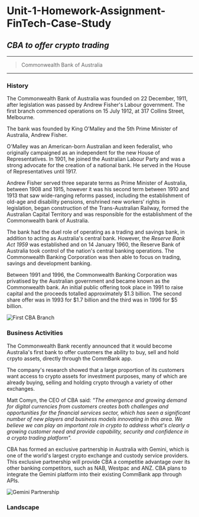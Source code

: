 # **Unit-1-Homework-Assignment-FinTech-Case-Study**
## *CBA to offer crypto trading*
___
>Commonwealth Bank of Australia 
---
### **History**

The Commonwealth Bank of Australia was founded on 22 December, 1911, after legislation was passed by Andrew Fisher's Labour government. The first branch commenced operations on 15 July 1912, at 317 Collins Street, Melbourne.

The bank was founded by King O'Malley and the 5th Prime Minister of Australia, Andrew Fisher. 

O'Malley was an American-born Australian and keen federalist, who originally campaigned as an independent    for the new House of Representatives. In 1901, he joined the Australian Labour Party and was a strong advocate for the creation of a national bank.  He served in the House of Representatives until 1917.

Andrew Fisher served three separate terms as Prime Minister of Australia, between 1908 and 1915, however it was his second term between 1910 and 1913 that saw wide-ranging reforms passed, including the establishment of old-age and disability pensions, enshrined new workers’ rights in legislation, began construction of the Trans-Australian Railway, formed the Australian Capital Territory and was responsible for the establishment of the Commonwealth bank of Australia. 

The bank had the duel role of operating as a trading and savings bank, in addition to acting as Australia's central bank. However, the *Reserve Bank Act 1959* was established and on 14 January 1960, the Reserve Bank of Australia took control of the nation's central banking operations. The Commonwealth Banking Corporation was then able to focus on trading, savings and development banking.

Between 1991 and 1996, the Commonwealth Banking Corporation was privatised by the Australian government and became known as the Commonwealth bank. An initial public offering took place in 1991 to raise capital and the proceeds totalled approximately $1.3 billion. The second share offer was in 1993 for $1.7 billion and the third was in 1996 for $5 billion.

![First CBA Branch](https://www.commbank.com.au/content/dam/commbank-assets/about-us/2018-09/head-office-1916-history_50split_xl.jpg)



### **Business Activities**

The Commonwealth Bank recently announced that it would become Australia's first bank to offer customers the ability to buy, sell and hold crpyto assets, directly through the CommBank app.

The company's research showed that a large proportion of its customers want access to crypto assets for investment purposes, many of which are already buying, selling and holding crypto through a variety of other exchanges.

Matt Comyn, the CEO of CBA said: *"The emergence and growing demand for digital currencies from customers creates both challenges and opportunities for the financial services sector, which has seen a significant number of new players and business models innovating in this area. We believe we can play an important role in crypto to address what's clearly a growing customer need and provide capability, security and confidence in a crypto trading platform".*

CBA has formed an exclusive partnership in Australia with Gemini, which is one of the world's largest crypto exchange and custody service providers. This exclusive partnership will provide CBA a competitie advantage over its other banking competitors, such as NAB, Westpac and ANZ. CBA plans to integrate the Gemini platform into their existing CommBank app through APIs.

![Gemini Partnership](https://www.altcoinbuzz.io/wp-content/uploads/2020/04/Gemini-Exchange-Obtains-Another-Security-Certification.jpg)

### **Landscape**




